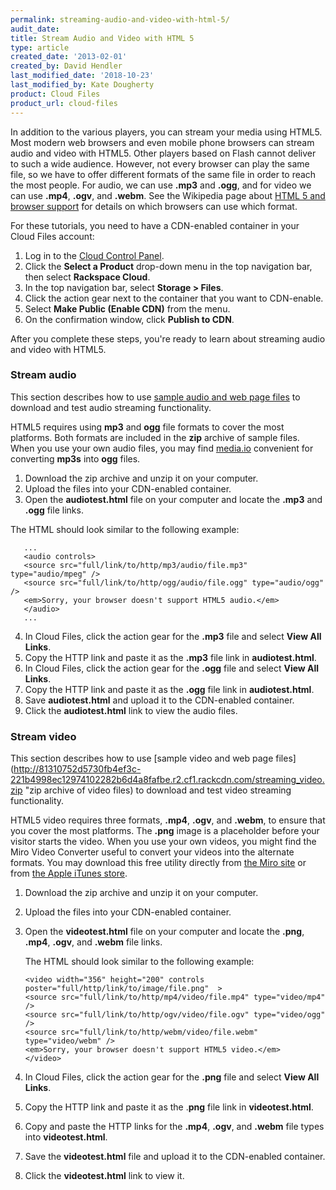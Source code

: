 ```yaml
---
permalink: streaming-audio-and-video-with-html-5/
audit_date:
title: Stream Audio and Video with HTML 5
type: article
created_date: '2013-02-01'
created_by: David Hendler
last_modified_date: '2018-10-23'
last_modified_by: Kate Dougherty
product: Cloud Files
product_url: cloud-files
---
```


In addition to the various players, you can stream your media using HTML5. Most modern web browsers and even mobile phone browsers can stream
audio and video with HTML5. Other players based on Flash cannot deliver
to such a wide audience. However, not every browser can play the same
file, so we have to offer different formats of the same file in order to
reach the most people. For audio, we can use **.mp3** and **.ogg**, and for
video we can use **.mp4**, **.ogv**, and **.webm**. See the Wikipedia page
about [HTML 5 and browser
support](http://en.wikipedia.org/wiki/HTML5_video#Browser_support) for
details on which browsers can use which format.

For these tutorials, you need to have a CDN-enabled container in
your Cloud Files account:

1. Log in to the [Cloud Control Panel](https://login.rackspace.com/).
2. Click the **Select a Product** drop-down menu in the top navigation bar,
   then select **Rackspace Cloud**.
3. In the top navigation bar, select **Storage > Files**.
4. Click the action gear next to the container that you want to CDN-enable.
5. Select **Make Public (Enable CDN)** from the menu.
6. On the confirmation window, click **Publish to CDN**.

After you complete these steps, you're ready to learn about streaming audio
and video with HTML5.

### Stream audio

This section describes how to use [sample audio and web page
files](http://81310752d5730fb4ef3c-221b4998ec12974102282b6d4a8fafbe.r2.cf1.rackcdn.com/streaming_audio.zip) to download and test audio streaming
functionality.

HTML5 requires using **mp3** and **ogg** file formats to cover the most
platforms. Both formats are included in the **zip** archive of sample files.
When you use your own audio files, you may find
[media.io](http://media.io/) convenient for converting **mp3s**
into **ogg** files.

1. Download the zip archive and unzip it on your computer.
2. Upload the files into your CDN-enabled container.
3. Open the **audiotest.html** file on your computer and locate the **.mp3** and **.ogg** file links.

  The HTML should look similar to the following example:

       ...
       <audio controls>
       <source src="full/link/to/http/mp3/audio/file.mp3" type="audio/mpeg" />
       <source src="full/link/to/http/ogg/audio/file.ogg" type="audio/ogg" />
       <em>Sorry, your browser doesn't support HTML5 audio.</em>
       </audio>
       ...

4. In Cloud Files, click the action gear for the **.mp3** file and select **View All Links**.
5. Copy the HTTP link and paste it as the **.mp3** file link in **audiotest.html**.
6. In Cloud Files, click the action gear for the **.ogg** file and select **View All Links**.
7. Copy the HTTP link and paste it as the **.ogg** file link in **audiotest.html**.
8. Save **audiotest.html** and upload it to the CDN-enabled container.
9. Click the **audiotest.html** link to view the audio files.

### Stream video

This section describes how to use [sample video and web page
files](http://81310752d5730fb4ef3c-221b4998ec12974102282b6d4a8fafbe.r2.cf1.rackcdn.com/streaming_video.zip "zip archive of video files) to download and test video streaming functionality.

HTML5 video requires three formats, **.mp4**, **.ogv**, and **.webm**, to
ensure that you cover the most platforms. The **.png**
image is a placeholder before your visitor starts the video.
When you use your own videos, you might find the Miro Video Converter
useful to convert your videos into the alternate formats. You may
download this free utility directly from [the Miro site](http://www.mirovideoconverter.com/) or from [the Apple iTunes store](https://itunes.apple.com/us/app/miro-video-converter-mvc/id412699210?mt=12).

1. Download the zip archive and unzip it on your computer.
2. Upload the files into your CDN-enabled container.
3. Open the **videotest.html** file on your computer and locate the **.png**, **.mp4**, **.ogv**, and **.webm** file links.

   The HTML should look similar to the following example:

       <video width="356" height="200" controls poster="full/http/link/to/image/file.png"  >
       <source src="full/link/to/http/mp4/video/file.mp4" type="video/mp4" />
       <source src="full/link/to/http/ogv/video/file.ogv" type="video/ogg" />
       <source src="full/link/to/http/webm/video/file.webm" type="video/webm" />
       <em>Sorry, your browser doesn't support HTML5 video.</em>
       </video>

4. In Cloud Files, click the action gear for the **.png** file and select **View All Links**.
5. Copy the HTTP link and paste it as the .**png** file link in **videotest.html**.
6. Copy and paste the HTTP links for the **.mp4**, **.ogv**, and **.webm** file types into **videotest.html**.
7. Save the **videotest.html** file and upload it to the CDN-enabled container.
8. Click the **videotest.html** link to view it.
